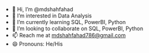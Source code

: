 - 👋 Hi, I’m @mdshahfahad
- 👀 I’m interested in Data Analysis
- 🌱 I’m currently learning SQL, PowerBI, Python
- 💞️ I’m looking to collaborate on SQL, PowerBI, Python
- 📫 Reach me at mdshahfahad786@gmail.com
- 😄 Pronouns: He/His

<!---
mdshahfahad/mdshahfahad is a ✨ special ✨ repository because its `README.md` (this file) appears on your GitHub profile.
You can click the Preview link to take a look at your changes.
--->
